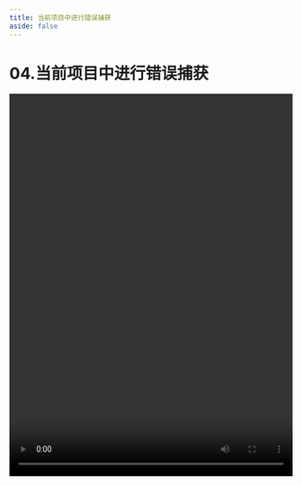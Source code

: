 ```yaml
---
title: 当前项目中进行错误捕获
aside: false
---
```


# 04.当前项目中进行错误捕获

<video autoplay src="http://qn.chinavanes.com/nodejs/module-19/04.当前项目中进行错误捕获.mp4" controls controlsList="nodownload" width="100%" height="680"/>


